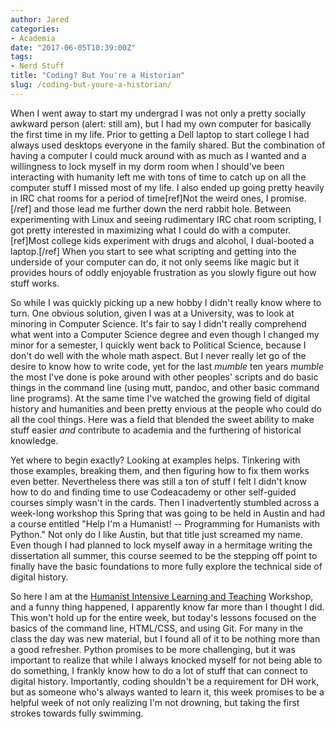 ```yaml
---
author: Jared
categories:
- Academia
date: "2017-06-05T10:39:00Z"
tags:
- Nerd Stuff
title: "Coding? But You're a Historian"
slug: /coding-but-youre-a-historian/
---
```

When I went away to start my undergrad I was not only a pretty socially awkward person (alert: still am), but I had my own computer for basically the first time in my life. Prior to getting a Dell laptop to start college I had always used desktops everyone in the family shared. But the combination of having a computer I could muck around with as much as I wanted and a willingness to lock myself in my dorm room when I should've been interacting with humanity left me with tons of time to catch up on all the computer stuff I missed most of my life. I also ended up going pretty heavily in IRC chat rooms for a period of time[ref]Not the weird ones, I promise.[/ref] and those lead me further down the nerd rabbit hole. Between experimenting with Linux and seeing rudimentary IRC chat room scripting, I got pretty interested in maximizing what I could do with a computer.[ref]Most college kids experiment with drugs and alcohol, I dual-booted a laptop.[/ref] When you start to see what scripting and getting into the underside of your computer can do, it not only seems like magic but it provides hours of oddly enjoyable frustration as you slowly figure out how stuff works.

So while I was quickly picking up a new hobby I didn't really know where to turn. One obvious solution, given I was at a University, was to look at minoring in Computer Science. It's fair to say I didn't really comprehend what went into a Computer Science degree and even though I changed my minor for a semester, I quickly went back to Political Science, because I don't do well with the whole math aspect. But I never really let go of the desire to know how to write code, yet for the last *mumble* ten years *mumble* the most I've done is poke around with other peoples' scripts and do basic things in the command line (using mutt, pandoc, and other basic command line programs). At the same time I've watched the growing field of digital history and humanities and been pretty envious at the people who could do all the cool things. Here was a field that blended the sweet ability to make stuff easier *and* contribute to academia and the furthering of historical knowledge.

Yet where to begin exactly? Looking at examples helps. Tinkering with those examples, breaking them, and then figuring how to fix them works even better. Nevertheless there was still a ton of stuff I felt I didn't know how to do and finding time to use Codeacademy or other self-guided courses simply wasn't in the cards. Then I inadvertently stumbled across a week-long workshop this Spring that was going to be held in Austin and had a course entitled "Help I'm a Humanist! -- Programming for Humanists with Python." Not only do I like Austin, but that title just screamed my name. Even though I had planned to lock myself away in a hermitage writing the dissertation all summer, this course seemed to be the stepping off point to finally have the basic foundations to more fully explore the technical side of digital history.

So here I am at the [Humanist Intensive Learning and Teaching](http://dhtraining.org/hilt/conferences/hilt-2017/) Workshop, and a funny thing happened, I apparently know far more than I thought I did. This won't hold up for the entire week, but today's lessons focused on the basics of the command line, HTML/CSS, and using Git. For many in the class the day was new material, but I found all of it to be nothing more than a good refresher. Python promises to be more challenging, but it was important to realize that while I always knocked myself for not being able to do something, I frankly know how to do a lot of stuff that can connect to digital history. Importantly, coding shouldn't be a requirement for DH work, but as someone who's always wanted to learn it, this week promises to be a helpful week of not only realizing I'm not drowning, but taking the first strokes towards fully swimming.